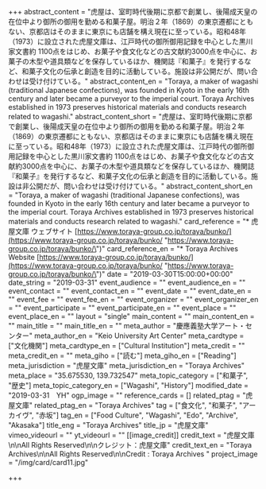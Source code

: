 +++
abstract_content = "虎屋は、室町時代後期に京都で創業し、後陽成天皇の在位中より御所の御用を勤める和菓子屋。明治２年（1869）の東京遷都にともない、京都店はそのままに東京にも店舗を構え現在に至っている。昭和48年（1973）に設立された虎屋文庫は、江戸時代の御所御用記録を中心とした黒川家文書約 1100点をはじめ、お菓子や食文化などの古文献約3000点を中心に、お菓子の木型や道具類などを保存しているほか、機関誌『和菓子』を発行するなど、和菓子文化の伝承と創造を目的に活動している。施設は非公開だが、問い合わせは受け付けている。"
abstract_content_en = "Toraya, a maker of wagashi (traditional Japanese confections), was founded in Kyoto in the early 16th century and later became a purveyor to the imperial court. Toraya Archives established in 1973 preserves historical materials and conducts research related to wagashi."
abstract_content_short = "虎屋は、室町時代後期に京都で創業し、後陽成天皇の在位中より御所の御用を勤める和菓子屋。明治２年（1869）の東京遷都にともない、京都店はそのままに東京にも店舗を構え現在に至っている。昭和48年（1973）に設立された虎屋文庫は、江戸時代の御所御用記録を中心とした黒川家文書約 1100点をはじめ、お菓子や食文化などの古文献約3000点を中心に、お菓子の木型や道具類などを保存しているほか、機関誌『和菓子』を発行するなど、和菓子文化の伝承と創造を目的に活動している。施設は非公開だが、問い合わせは受け付けている。"
abstract_content_short_en = "Toraya, a maker of wagashi (traditional Japanese confections), was founded in Kyoto in the early 16th century and later became a purveyor to the imperial court. Toraya Archives established in 1973 preserves historical materials and conducts research related to wagashi."
card_reference = "* 虎屋文庫 ウェブサイト [https://www.toraya-group.co.jp/toraya/bunko/](https://www.toraya-group.co.jp/toraya/bunko/ \"https://www.toraya-group.co.jp/toraya/bunko/\")"
card_reference_en = "* Toraya Archives Website [https://www.toraya-group.co.jp/toraya/bunko/](https://www.toraya-group.co.jp/toraya/bunko/ \"https://www.toraya-group.co.jp/toraya/bunko/\")"
date = "2019-03-30T15:00:00+00:00"
date_string = "2019-03-31"
event_audience = ""
event_audience_en = ""
event_contact = ""
event_contact_en = ""
event_date = ""
event_date_en = ""
event_fee = ""
event_fee_en = ""
event_organizer = ""
event_organizer_en = ""
event_participate = ""
event_participate_en = ""
event_place = ""
event_place_en = ""
layout = "single"
main_content = ""
main_content_en = ""
main_title = ""
main_title_en = ""
meta_author = "慶應義塾大学アート・センター"
meta_author_en = "Keio University Art Center"
meta_cardtype = ["文化機関"]
meta_cardtype_en = ["Cultural Institution"]
meta_credit = ""
meta_credit_en = ""
meta_giho = ["読む"]
meta_giho_en = ["Reading"]
meta_jurisdiction = "虎屋文庫"
meta_jurisdiction_en = "Toraya Archives"
meta_place = "35.675530, 139.732547"
meta_topic_category = ["和菓子", "歴史"]
meta_topic_category_en = ["Wagashi", "History"]
modified_date = "2019-03-31　YH"
ogp_image = ""
reference_cards = []
related_ptag = "虎屋文庫"
related_ptag_en = "Toraya Archives"
tag = ["食文化", "和菓子", "アーカイヴ", "赤坂"]
tag_en = ["Food Culture", "Wagashi", "Edo", "Archive", "Akasaka"]
title_eng = "Toraya Archives"
title_jp = "虎屋文庫"
vimeo_videourl = ""
yt_videourl = ""
[[image_credit]]
credit_text = "虎屋文庫\n\nAll Rights Reserved\n\nクレジット：虎屋文庫"
credit_text_en = "Toraya Archives\n\nAll Rights Reserved\n\nCredit : Toraya Archives "
project_image = "/img/card/card11.jpg"

+++
